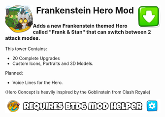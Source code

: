 <h1 align="center">
<a href="https://github.com/hubor0/FrankensteinHero/releases/latest/download/FrankensteinHero.dll">
    <img align="left" alt="Icon" height="90" src="Icon.png">
    <img align="right" alt="Download" height="75" src="https://raw.githubusercontent.com/gurrenm3/BTD-Mod-Helper/master/BloonsTD6%20Mod%20Helper/Resources/DownloadBtn.png">
</a>
Frankenstein Hero Mod
</h1>

### Adds a new Frankenstein themed Hero called "Frank & Stan" that can switch between 2 attack modes.

This tower Contains:
* 20 Complete Upgrades
* Custom Icons, Portraits and 3D Models.

Planned:
* Voice Lines for the Hero.

(Hero Concept is heavily inspired by the Goblinstein from Clash Royale)

[![Requires BTD6 Mod Helper](https://raw.githubusercontent.com/gurrenm3/BTD-Mod-Helper/master/banner.png)](https://github.com/gurrenm3/BTD-Mod-Helper#readme)
